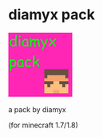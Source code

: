 # diamyx pack
![pack.png](https://raw.githubusercontent.com/Diamyx/diamyx-pack/master/pack.png)

a pack by diamyx

(for minecraft 1.7/1.8)
